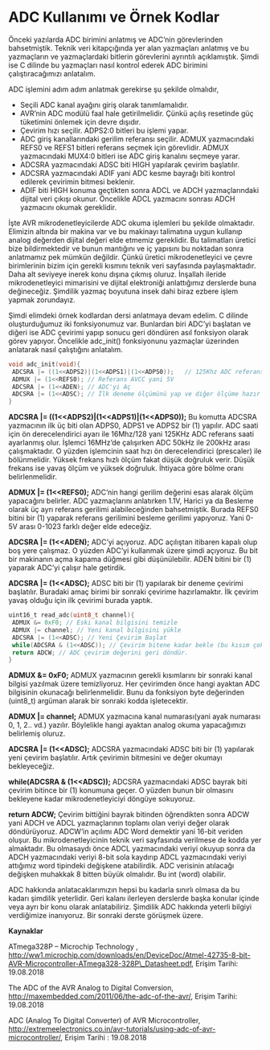 # ADC Kullanımı ve Örnek Kodlar

Önceki yazılarda ADC birimini anlatmış ve ADC’nin görevlerinden bahsetmiştik. Teknik veri kitapçığında yer alan yazmaçları anlatmış ve bu yazmaçların ve yazmaçlardaki bitlerin görevlerini ayrıntılı açıklamıştık. Şimdi ise C dilinde bu yazmaçları nasıl kontrol ederek ADC birimini çalıştıracağımızı anlatalım.

ADC işlemini adım adım anlatmak gerekirse şu şekilde olmalıdır,

* Seçili ADC kanal ayağını giriş olarak tanımlamalıdır.
* AVR’nin ADC modülü faal hale getirilmelidir. Çünkü açılış resetinde güç tüketimini önlemek için devre dışıdır.
* Çevirim hızı seçilir. ADPS2:0 bitleri bu işlemi yapar.
* ADC giriş kanallarındaki gerilim referansı seçilir. ADMUX yazmacındaki REFS0 ve REFS1 bitleri referans seçmek için görevlidir. ADMUX yazmacındaki MUX4:0 bitleri ise ADC giriş kanalını seçmeye yarar.
* ADCSRA yazmacındaki ADSC biti HIGH yapılarak çevirim başlatılır.
* ADCSRA yazmacındaki ADIF yani ADC kesme bayrağı biti kontrol edilerek çevirimin bitmesi beklenir.
* ADIF biti HIGH konuma geçtikten sonra ADCL ve ADCH yazmaçlarındaki dijital veri çıkışı okunur. Öncelikle ADCL yazmacını sonrası ADCH yazmacını okumak gereklidir.

İşte AVR mikrodenetleyicilerde ADC okuma işlemleri bu şekilde olmaktadır. Elimizin altında bir makina var ve bu makinayı talimatına uygun kullanıp analog değerden dijital değeri elde etmemiz gereklidir. Bu talimatları üretici bize bildirmektedir ve bunun mantığını ve iç yapısını bu noktadan sonra anlatmamız pek mümkün değildir. Çünkü üretici mikrodenetleyici ve çevre birimlerinin bizim için gerekli kısmını teknik veri sayfasında paylaşmaktadır. Daha alt seviyeye inerek konu dışına çıkmış oluruz. İnşallah ileride mikrodenetleyici mimarisini ve dijital elektroniği anlattığımız derslerde buna değineceğiz. Şimdilik yazmaç boyutuna insek dahi biraz ezbere işlem yapmak zorundayız.

Şimdi elimdeki örnek kodlardan dersi anlatmaya devam edelim. C dilinde oluşturduğumuz iki fonksiyonumuz var. Bunlardan biri ADC’yi başlatan ve diğeri ise ADC çevirimi yapıp sonucu geri döndüren asıl fonksiyon olarak görev yapıyor. Öncelikle adc\_init\(\) fonksiyonunu yazmaçlar üzerinden anlatarak nasıl çalıştığını anlatalım.

```c
void adc_init(void){
 ADCSRA |= ((1<<ADPS2)|(1<<ADPS1)|(1<<ADPS0));   // 125Khz ADC referans saati
 ADMUX |= (1<<REFS0); // Referans AVCC yani 5V
 ADCSRA |= (1<<ADEN); // ADC'yi Aç
 ADCSRA |= (1<<ADSC); // İlk deneme ölçümünü yap ve diğer ölçüme hazır hale getir. 
}
```

**ADCSRA \|= \(\(1&lt;&lt;ADPS2\)\|\(1&lt;&lt;ADPS1\)\|\(1&lt;&lt;ADPS0\)\);** Bu komutta ADCSRA yazmacının ilk üç biti olan ADPS0, ADPS1 ve ADPS2 bir \(1\) yapılır. ADC saati için ön derecelendirici ayarı ile 16Mhz/128 yani 125KHz ADC referans saati ayarlanmış olur. İşlemci 16MHz’de çalışırken ADC 50kHz ile 200kHz arası çalışmaktadır. O yüzden işlemcinin saat hızı ön derecelendirici \(prescaler\) ile bölünmelidir. Yüksek frekans hızlı ölçüm fakat düşük doğruluk verir. Düşük frekans ise yavaş ölçüm ve yüksek doğruluk. İhtiyaca göre bölme oranı belirlenmelidir.

**ADMUX \|= \(1&lt;&lt;REFS0\);** ADC’nin hangi gerilim değerini esas alarak ölçüm yapacağını belirler. ADC yazmaçlarını anlatırken 1.1V, Harici ya da Besleme olarak üç ayrı referans gerilimi alabileceğinden bahsetmiştik. Burada REFS0 bitini bir \(1\) yaparak referans gerilimini besleme gerilimi yapıyoruz. Yani 0-5V arası 0-1023 farklı değer elde edeceğiz.

**ADCSRA \|= \(1&lt;&lt;ADEN\);** ADC’yi açıyoruz. ADC açılıştan itibaren kapalı olup boş yere çalışmaz. O yüzden ADC’yi kullanmak üzere şimdi açıyoruz. Bu bit bir makinanın açma kapama düğmesi gibi düşünülebilir. ADEN bitini bir \(1\) yaparak ADC’yi çalışır hale getirdik.

**ADCSRA \|= \(1&lt;&lt;ADSC\);**  ADSC biti bir \(1\) yapılarak bir deneme çevirimi başlatılır. Buradaki amaç birimi bir sonraki çevirime hazırlamaktır. İlk çevirim yavaş olduğu için ilk çevirimi burada yaptık.

```c
uint16_t read_adc(uint8_t channel){
 ADMUX &= 0xF0; // Eski kanal bilgisini temizle
 ADMUX |= channel; // Yeni kanal bilgisini yükle
 ADCSRA |= (1<<ADSC); // Yeni Çevirim Başlat
 while(ADCSRA & (1<<ADSC)); // Çevirim bitene kadar bekle (bu kısım çok önemli)
 return ADCW; // ADC çevirim değerini geri döndür.
}
```

**ADMUX &= 0xF0;**  ADMUX yazmacının gerekli kısımlarını bir sonraki kanal bilgisi yazılmak üzere temizliyoruz. Her çevirimden önce hangi ayaktan ADC bilgisinin okunacağı belirlenmelidir. Bunu da fonksiyon byte değerinden \(uint8\_t\) argüman alarak bir sonraki kodda işletecektir.

**ADMUX \|= channel;**  ADMUX yazmacına kanal numarası\(yani ayak numarası 0, 1, 2.. vd.\) yazılır. Böylelikle hangi ayaktan analog okuma yapacağımızı belirlemiş oluruz.

**ADCSRA \|= \(1&lt;&lt;ADSC\);**  ADCSRA yazmacındaki ADSC biti bir \(1\) yapılarak yeni çevirim başlatılır. Artık çevirimin bitmesini ve değer okumayı bekleyeceğiz.

**while\(ADCSRA & \(1&lt;&lt;ADSC\)\);**  ADCSRA yazmacındaki ADSC bayrak biti çevirim bitince bir \(1\) konumuna geçer. O yüzden bunun bir olmasını bekleyene kadar mikrodenetleyiciyi döngüye sokuyoruz.

**return ADCW;**  Çevirim bittiğini bayrak bitinden öğrendikten sonra ADCW yani ADCH ve ADCL yazmaçlarının toplamı olan veriyi değer olarak döndürüyoruz. ADCW’in açılımı ADC Word demektir yani 16-bit veriden oluşur. Bu mikrodenetleyicinin teknik veri sayfasında verilmese de kodda yer almaktadır. Bu olmasaydı önce ADCL yazmacındaki veriyi okuyup sonra da ADCH yazmacındaki veriyi 8-bit sola kaydırıp ADCL yazmacındaki veriyi attığımız word tipindeki değişkene atabilirdik.  ADC verisinin atılacağı değişken muhakkak 8 bitten büyük olmalıdır. Bu int \(word\) olabilir.

ADC hakkında anlatacaklarımızın hepsi bu kadarla sınırlı olmasa da bu kadarı şimdilik yeterlidir. Geri kalanı ilerleyen derslerde başka konular içinde veya ayrı bir konu olarak anlatabiliriz. Şimdilik ADC hakkında yeterli bilgiyi verdiğimize inanıyoruz. Bir sonraki derste görüşmek üzere.

**Kaynaklar**

ATmega328P – Microchip Technology , http://ww1.microchip.com/downloads/en/DeviceDoc/Atmel-42735-8-bit-AVR-Microcontroller-ATmega328-328P\_Datasheet.pdf, Erişim Tarihi: 19.08.2018

The ADC of the AVR Analog to Digital Conversion, http://maxembedded.com/2011/06/the-adc-of-the-avr/, Erişim Tarihi: 19.08.2018

ADC \(Analog To Digital Converter\) of AVR Microcontroller, http://extremeelectronics.co.in/avr-tutorials/using-adc-of-avr-microcontroller/, Erişim Tarihi : 19.08.2018

